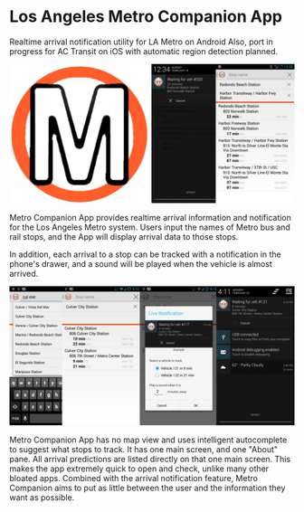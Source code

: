 # Los Angeles Metro Companion App
Realtime arrival notification utility for LA Metro on Android
Also, port in progress for AC Transit on iOS with automatic region detection planned.

![Promo Banner](/promotional_images/promo_banner.png?raw=true "Promo Banner")

Metro Companion App provides realtime arrival information and notification for the Los Angeles Metro system.
Users input the names of Metro bus and rail stops, and the App will display arrival data to those stops.

In addition, each arrival to a stop can be tracked with a notification in the phone's drawer, and a sound will be played when the vehicle is almost arrived.

![Demo Sequence](/promotional_images/sequence_banner.png?raw=true "Sequence Banner")

Metro Companion App has no map view and uses intelligent autocomplete to suggest what stops to track.
It has one main screen, and one "About" pane. All arrival predictions are listed directly on that one main screen.
This makes the app extremely quick to open and check, unlike many other bloated apps.
Combined with the arrival notification feature, Metro Companion aims to put as little between the user and the information they want as possible.